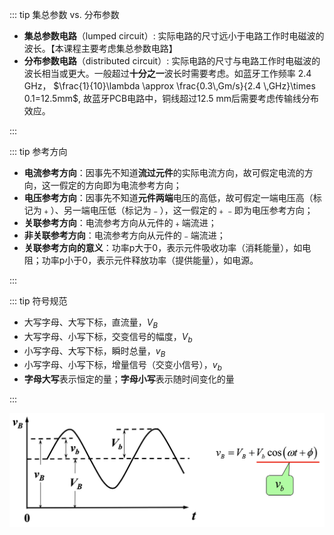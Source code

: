 ::: tip 集总参数 vs. 分布参数

* **集总参数电路**（lumped circuit）: 实际电路的尺寸远小于电路工作时电磁波的波长。【本课程主要考虑集总参数电路】
* **分布参数电路**（distributed circuit）: 实际电路的尺寸与电路工作时电磁波的波长相当或更大。一般超过**十分之一**波长时需要考虑。如蓝牙工作频率 2.4 GHz， $\frac{1}{10}\lambda \approx \frac{0.3\,Gm/s}{2.4 \,GHz}\times 0.1=12.5mm$, 故蓝牙PCB电路中，铜线超过12.5 mm后需要考虑传输线分布效应。

:::

::: tip 参考方向

* **电流参考方向**：因事先不知道**流过元件**的实际电流方向，故可假定电流的方向，这一假定的方向即为电流参考方向；
* **电压参考方向**：因事先不知道**元件两端**电压的高低，故可假定一端电压高（标记为﹢）、另一端电压低（标记为﹣），这一假定的﹢﹣即为电压参考方向；
* **关联参考方向**：电流参考方向从元件的﹢端流进；
* **非关联参考方向**：电流参考方向从元件的﹣端流进；
* **关联参考方向的意义**：功率p大于0，表示元件吸收功率（消耗能量），如电阻；功率p小于0，表示元件释放功率（提供能量），如电源。

:::

::: tip 符号规范

* 大写字母、大写下标，直流量，$V_B$
* 大写字母、小写下标，交变信号的幅度，$V_b$
* 小写字母、大写下标，瞬时总量，$v_B$
* 小写字母、小写下标，增量信号（交变小信号），$v_b$
* **字母大写**表示恒定的量；**字母小写**表示随时间变化的量

:::

![image-20220723210216726](./concepts.assets/image-20220723210216726.png)